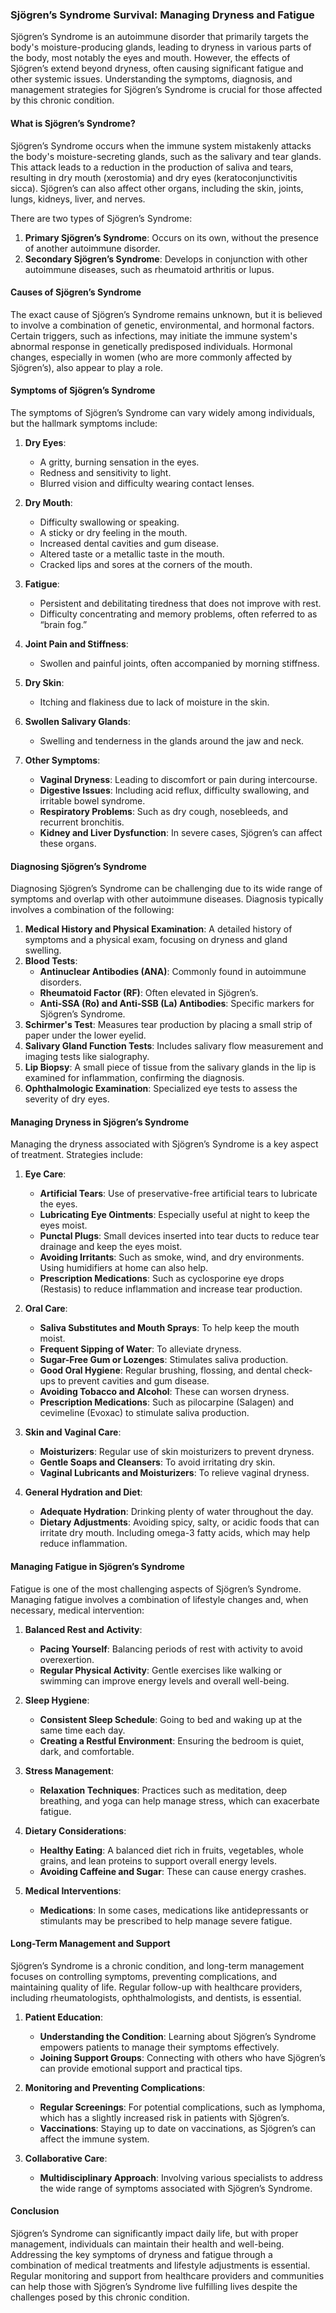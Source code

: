 ### Sjögren’s Syndrome Survival: Managing Dryness and Fatigue

Sjögren’s Syndrome is an autoimmune disorder that primarily targets the body's moisture-producing glands, leading to dryness in various parts of the body, most notably the eyes and mouth. However, the effects of Sjögren’s extend beyond dryness, often causing significant fatigue and other systemic issues. Understanding the symptoms, diagnosis, and management strategies for Sjögren’s Syndrome is crucial for those affected by this chronic condition.

#### What is Sjögren’s Syndrome?

Sjögren’s Syndrome occurs when the immune system mistakenly attacks the body's moisture-secreting glands, such as the salivary and tear glands. This attack leads to a reduction in the production of saliva and tears, resulting in dry mouth (xerostomia) and dry eyes (keratoconjunctivitis sicca). Sjögren’s can also affect other organs, including the skin, joints, lungs, kidneys, liver, and nerves.

There are two types of Sjögren’s Syndrome:

1. **Primary Sjögren’s Syndrome**: Occurs on its own, without the presence of another autoimmune disorder.
2. **Secondary Sjögren’s Syndrome**: Develops in conjunction with other autoimmune diseases, such as rheumatoid arthritis or lupus.

#### Causes of Sjögren’s Syndrome

The exact cause of Sjögren’s Syndrome remains unknown, but it is believed to involve a combination of genetic, environmental, and hormonal factors. Certain triggers, such as infections, may initiate the immune system's abnormal response in genetically predisposed individuals. Hormonal changes, especially in women (who are more commonly affected by Sjögren’s), also appear to play a role.

#### Symptoms of Sjögren’s Syndrome

The symptoms of Sjögren’s Syndrome can vary widely among individuals, but the hallmark symptoms include:

1. **Dry Eyes**:
   - A gritty, burning sensation in the eyes.
   - Redness and sensitivity to light.
   - Blurred vision and difficulty wearing contact lenses.

2. **Dry Mouth**:
   - Difficulty swallowing or speaking.
   - A sticky or dry feeling in the mouth.
   - Increased dental cavities and gum disease.
   - Altered taste or a metallic taste in the mouth.
   - Cracked lips and sores at the corners of the mouth.

3. **Fatigue**:
   - Persistent and debilitating tiredness that does not improve with rest.
   - Difficulty concentrating and memory problems, often referred to as “brain fog.”

4. **Joint Pain and Stiffness**:
   - Swollen and painful joints, often accompanied by morning stiffness.

5. **Dry Skin**:
   - Itching and flakiness due to lack of moisture in the skin.

6. **Swollen Salivary Glands**:
   - Swelling and tenderness in the glands around the jaw and neck.

7. **Other Symptoms**:
   - **Vaginal Dryness**: Leading to discomfort or pain during intercourse.
   - **Digestive Issues**: Including acid reflux, difficulty swallowing, and irritable bowel syndrome.
   - **Respiratory Problems**: Such as dry cough, nosebleeds, and recurrent bronchitis.
   - **Kidney and Liver Dysfunction**: In severe cases, Sjögren’s can affect these organs.

#### Diagnosing Sjögren’s Syndrome

Diagnosing Sjögren’s Syndrome can be challenging due to its wide range of symptoms and overlap with other autoimmune diseases. Diagnosis typically involves a combination of the following:

1. **Medical History and Physical Examination**: A detailed history of symptoms and a physical exam, focusing on dryness and gland swelling.
2. **Blood Tests**:
   - **Antinuclear Antibodies (ANA)**: Commonly found in autoimmune disorders.
   - **Rheumatoid Factor (RF)**: Often elevated in Sjögren’s.
   - **Anti-SSA (Ro) and Anti-SSB (La) Antibodies**: Specific markers for Sjögren’s Syndrome.
3. **Schirmer's Test**: Measures tear production by placing a small strip of paper under the lower eyelid.
4. **Salivary Gland Function Tests**: Includes salivary flow measurement and imaging tests like sialography.
5. **Lip Biopsy**: A small piece of tissue from the salivary glands in the lip is examined for inflammation, confirming the diagnosis.
6. **Ophthalmologic Examination**: Specialized eye tests to assess the severity of dry eyes.

#### Managing Dryness in Sjögren’s Syndrome

Managing the dryness associated with Sjögren’s Syndrome is a key aspect of treatment. Strategies include:

1. **Eye Care**:
   - **Artificial Tears**: Use of preservative-free artificial tears to lubricate the eyes.
   - **Lubricating Eye Ointments**: Especially useful at night to keep the eyes moist.
   - **Punctal Plugs**: Small devices inserted into tear ducts to reduce tear drainage and keep the eyes moist.
   - **Avoiding Irritants**: Such as smoke, wind, and dry environments. Using humidifiers at home can also help.
   - **Prescription Medications**: Such as cyclosporine eye drops (Restasis) to reduce inflammation and increase tear production.

2. **Oral Care**:
   - **Saliva Substitutes and Mouth Sprays**: To help keep the mouth moist.
   - **Frequent Sipping of Water**: To alleviate dryness.
   - **Sugar-Free Gum or Lozenges**: Stimulates saliva production.
   - **Good Oral Hygiene**: Regular brushing, flossing, and dental check-ups to prevent cavities and gum disease.
   - **Avoiding Tobacco and Alcohol**: These can worsen dryness.
   - **Prescription Medications**: Such as pilocarpine (Salagen) and cevimeline (Evoxac) to stimulate saliva production.

3. **Skin and Vaginal Care**:
   - **Moisturizers**: Regular use of skin moisturizers to prevent dryness.
   - **Gentle Soaps and Cleansers**: To avoid irritating dry skin.
   - **Vaginal Lubricants and Moisturizers**: To relieve vaginal dryness.

4. **General Hydration and Diet**:
   - **Adequate Hydration**: Drinking plenty of water throughout the day.
   - **Dietary Adjustments**: Avoiding spicy, salty, or acidic foods that can irritate dry mouth. Including omega-3 fatty acids, which may help reduce inflammation.

#### Managing Fatigue in Sjögren’s Syndrome

Fatigue is one of the most challenging aspects of Sjögren’s Syndrome. Managing fatigue involves a combination of lifestyle changes and, when necessary, medical intervention:

1. **Balanced Rest and Activity**:
   - **Pacing Yourself**: Balancing periods of rest with activity to avoid overexertion.
   - **Regular Physical Activity**: Gentle exercises like walking or swimming can improve energy levels and overall well-being.

2. **Sleep Hygiene**:
   - **Consistent Sleep Schedule**: Going to bed and waking up at the same time each day.
   - **Creating a Restful Environment**: Ensuring the bedroom is quiet, dark, and comfortable.

3. **Stress Management**:
   - **Relaxation Techniques**: Practices such as meditation, deep breathing, and yoga can help manage stress, which can exacerbate fatigue.

4. **Dietary Considerations**:
   - **Healthy Eating**: A balanced diet rich in fruits, vegetables, whole grains, and lean proteins to support overall energy levels.
   - **Avoiding Caffeine and Sugar**: These can cause energy crashes.

5. **Medical Interventions**:
   - **Medications**: In some cases, medications like antidepressants or stimulants may be prescribed to help manage severe fatigue.

#### Long-Term Management and Support

Sjögren’s Syndrome is a chronic condition, and long-term management focuses on controlling symptoms, preventing complications, and maintaining quality of life. Regular follow-up with healthcare providers, including rheumatologists, ophthalmologists, and dentists, is essential.

1. **Patient Education**:
   - **Understanding the Condition**: Learning about Sjögren’s Syndrome empowers patients to manage their symptoms effectively.
   - **Joining Support Groups**: Connecting with others who have Sjögren’s can provide emotional support and practical tips.

2. **Monitoring and Preventing Complications**:
   - **Regular Screenings**: For potential complications, such as lymphoma, which has a slightly increased risk in patients with Sjögren’s.
   - **Vaccinations**: Staying up to date on vaccinations, as Sjögren’s can affect the immune system.

3. **Collaborative Care**:
   - **Multidisciplinary Approach**: Involving various specialists to address the wide range of symptoms associated with Sjögren’s Syndrome.

#### Conclusion

Sjögren’s Syndrome can significantly impact daily life, but with proper management, individuals can maintain their health and well-being. Addressing the key symptoms of dryness and fatigue through a combination of medical treatments and lifestyle adjustments is essential. Regular monitoring and support from healthcare providers and communities can help those with Sjögren’s Syndrome live fulfilling lives despite the challenges posed by this chronic condition.
